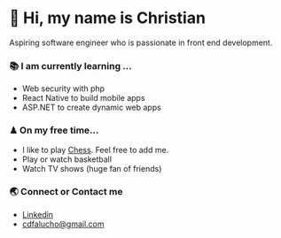 # 👋 Hi, my name is Christian  
Aspiring software engineer who is passionate in front end development.



### 📚 I am currently learning ...

- Web security with php
- React Native to build mobile apps
- ASP.NET to create dynamic web apps

### ♟ On my free time...

- I like to play [Chess](https://www.chess.com/register?ref_id=62505398). Feel free to add me.
- Play or watch basketball
- Watch TV shows (huge fan of friends)
 
### 🌏 Connect or Contact me 

- [Linkedin](https://www.linkedin.com/in/cdfalucho/)
- cdfalucho@gmail.com





